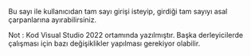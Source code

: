 Bu sayı ile kullanıcıdan tam sayı girişi isteyip, girdiği tam sayıyı asal çarpanlarına ayırabilirsiniz.

Not : Kod Visual Studio 2022 ortamında yazılmıştır. Başka derleyicilerde çalışması için bazı değişiklikler yapılması gerekiyor olabilir.
